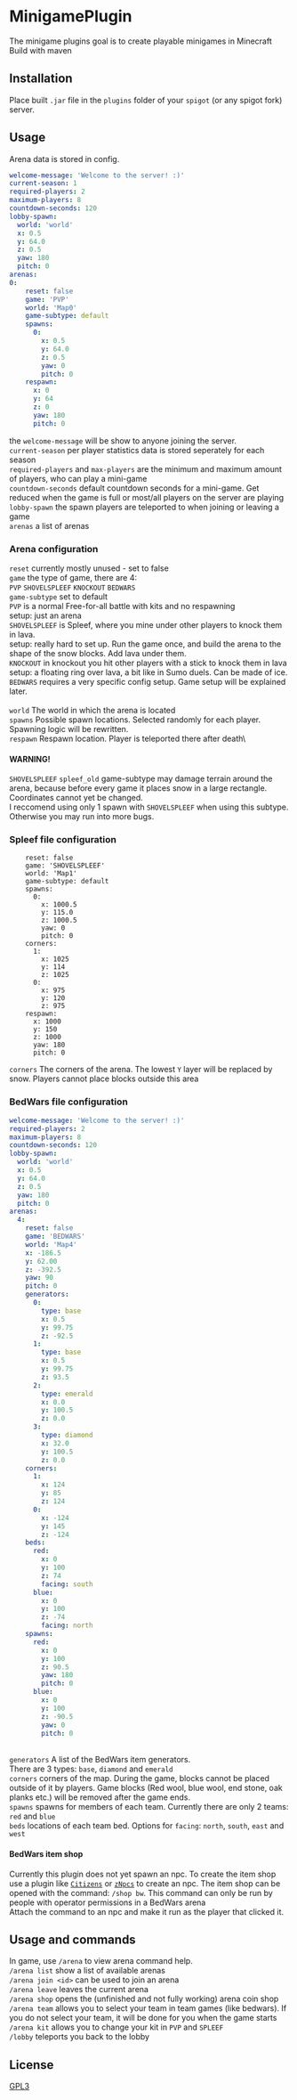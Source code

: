 # MinigamePlugin

The minigame plugins goal is to create playable minigames in Minecraft\
Build with maven

## Installation

Place built ```.jar``` file in the ```plugins``` folder of your ```spigot``` (or any spigot fork) server.

## Usage
Arena data is stored in config.

```yaml
welcome-message: 'Welcome to the server! :)'
current-season: 1
required-players: 2
maximum-players: 8
countdown-seconds: 120
lobby-spawn:
  world: 'world'
  x: 0.5
  y: 64.0
  z: 0.5
  yaw: 180
  pitch: 0
arenas:
0:
    reset: false
    game: 'PVP'
    world: 'Map0'
    game-subtype: default
    spawns:
      0:
        x: 0.5
        y: 64.0
        z: 0.5
        yaw: 0
        pitch: 0
    respawn:
      x: 0
      y: 64
      z: 0
      yaw: 180
      pitch: 0
```

the ```welcome-message``` will be show to anyone joining the server.\
```current-season``` per player statistics data is stored seperately for each season\
```required-players``` and ```max-players``` are the minimum and maximum amount of players, who can play a mini-game\
```countdown-seconds``` default countdown seconds for a mini-game. Get reduced when the game is full or most/all players on the server are playing\
```lobby-spawn``` the spawn players are teleported to when joining or leaving a game\
```arenas``` a list of arenas

### Arena configuration
```reset``` currently mostly unused - set to false\
```game``` the type of game, there are 4:\
```PVP```
```SHOVELSPLEEF```
```KNOCKOUT```
```BEDWARS```\
```game-subtype``` set to default
\
```PVP``` is a normal Free-for-all battle with kits and no respawning\
setup: just an arena\
```SHOVELSPLEEF``` is Spleef, where you mine under other players to knock them in lava.\
setup: really hard to set up. Run the game once, and build the arena to the shape of the snow blocks. Add lava under them.\
```KNOCKOUT``` in knockout you hit other players with a stick to knock them in lava\
setup: a floating ring over lava, a bit like in Sumo duels. Can be made of ice.\
```BEDWARS``` requires a very specific config setup. Game setup will be explained later.\
\
```world``` The world in which the arena is located\
```spawns``` Possible spawn locations. Selected randomly for each player. Spawning logic will be rewritten.\
```respawn``` Respawn location. Player is teleported there after death\


#### WARNING!
```SHOVELSPLEEF``` ```spleef_old``` game-subtype may damage terrain around the arena, because before every game it places snow in a large rectangle. Coordinates cannot yet be changed.\
I reccomend using only 1 spawn with ```SHOVELSPLEEF``` when using this subtype.\
Otherwise you may run into more bugs. 

### Spleef file configuration
```2:
    reset: false
    game: 'SHOVELSPLEEF'
    world: 'Map1'
    game-subtype: default
    spawns:
      0:
        x: 1000.5
        y: 115.0
        z: 1000.5
        yaw: 0
        pitch: 0
    corners:
      1:
        x: 1025
        y: 114
        z: 1025
      0:
        x: 975
        y: 120
        z: 975
    respawn:
      x: 1000
      y: 150
      z: 1000
      yaw: 180
      pitch: 0
```

```corners``` The corners of the arena. The lowest ```Y``` layer will be replaced by snow. Players cannot place blocks outside this area

### BedWars file configuration
```yaml
welcome-message: 'Welcome to the server! :)'
required-players: 2
maximum-players: 8
countdown-seconds: 120
lobby-spawn:
  world: 'world'
  x: 0.5
  y: 64.0
  z: 0.5
  yaw: 180
  pitch: 0
arenas:
  4:
    reset: false
    game: 'BEDWARS'
    world: 'Map4'
    x: -186.5
    y: 62.00
    z: -392.5
    yaw: 90
    pitch: 0
    generators:
      0:
        type: base
        x: 0.5
        y: 99.75
        z: -92.5
      1:
        type: base
        x: 0.5
        y: 99.75
        z: 93.5
      2:
        type: emerald
        x: 0.0
        y: 100.5
        z: 0.0
      3:
        type: diamond
        x: 32.0
        y: 100.5
        z: 0.0
    corners:
      1:
        x: 124
        y: 85
        z: 124
      0:
        x: -124
        y: 145
        z: -124
    beds:
      red:
        x: 0
        y: 100
        z: 74
        facing: south
      blue:
        x: 0
        y: 100
        z: -74
        facing: north
    spawns:
      red:
        x: 0
        y: 100
        z: 90.5
        yaw: 180
        pitch: 0
      blue:
        x: 0
        y: 100
        z: -90.5
        yaw: 0
        pitch: 0
```
\
```generators``` A list of the BedWars item generators.\
There are 3 types: ```base```, ```diamond``` and ```emerald```\
```corners``` corners of the map. During the game, blocks cannot be placed outside of it by players. Game blocks (Red wool, blue wool, end stone, oak planks etc.) will be removed after the game ends.\
```spawns``` spawns for members of each team. Currently there are only 2 teams: ```red``` and ```blue```\
```beds``` locations of each team bed. Options for ```facing```: ```north```, ```south```, ```east``` and ```west```

#### BedWars item shop
Currently this plugin does not yet spawn an npc. To create the item shop use a plugin like [```Citizens```](https://github.com/CitizensDev/Citizens2/) or [```zNpcs```](https://github.com/gonalez/znpcs) to create an npc. The item shop can be opened with the command: ```/shop bw```. This command can only be run by people with operator permissions in a BedWars arena\
Attach the command to an npc and make it run as the player that clicked it.

## Usage and commands
In game, use ```/arena``` to view arena command help.\
```/arena list``` show a list of available arenas\
```/arena join <id>``` can be used to join an arena\
```/arena leave``` leaves the current arena\
```/arena shop``` opens the (unfinished and not fully working) arena coin shop\
```/arena team``` allows you to select your team in team games (like bedwars). If you do not select your team, it will be done for you when the game starts\
```/arena kit``` allows you to change your kit in ```PVP``` and ```SPLEEF```\
```/lobby``` teleports you back to the lobby

## License

[GPL3](https://choosealicense.com/licenses/gpl-3.0/)

